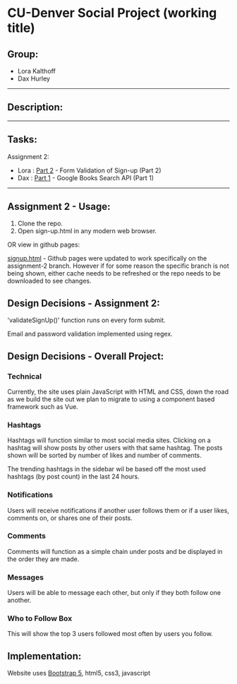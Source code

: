 # CU-Denver Social Project (working title)
## Group:
+ Lora Kalthoff
+ Dax Hurley
---
## Description:


---
## Tasks:
Assignment 2:
- Lora : [Part 2](https://github.com/LoraKalt/webapp_2021_project/tree/assignment-2) - Form Validation of Sign-up (Part 2)
- Dax : [Part 1](https://github.com/dax-orion/web_apps_assignment_2_p1) - Google Books Search API (Part 1)

---
## Assignment 2 - Usage:

1. Clone the repo.
2. Open sign-up.html in any modern web browser.

OR view in github pages:

[signup.html](https://lorakalt.github.io/webapp_2021_project/signup.html) - Github pages were updated to work specifically on the assignment-2 branch. However if for some reason the specific branch is not being shown, either cache needs to be refreshed or the repo needs to be downloaded to see changes. 


## Design Decisions - Assignment 2:

'validateSignUp()' function runs on every form submit.

Email and password validation implemented using regex.

## Design Decisions - Overall Project:

### Technical

Currently, the site uses plain JavaScript with HTML and CSS, down the road as we build the site out we plan to migrate to using a component based framework such as Vue.
### Hashtags

Hashtags will function similar to most social media sites. Clicking on a hashtag will show posts by other users with that same hashtag. The posts shown will be sorted by number of likes and number of comments.

The trending hashtags in the sidebar wil be based off the most used hashtags (by post count) in the last 24 hours.

### Notifications

Users will receive notifications if another user follows them or if a user likes, comments on, or shares one of their posts.

### Comments

Comments will function as a simple chain under posts and be displayed in the order they are made.

### Messages

Users will be able to message each other, but only if they both follow one another.

### Who to Follow Box

This will show the top 3 users followed most often by users you follow.

## Implementation:
Website uses [Bootstrap 5](https://getbootstrap.com/), html5, css3, javascript
